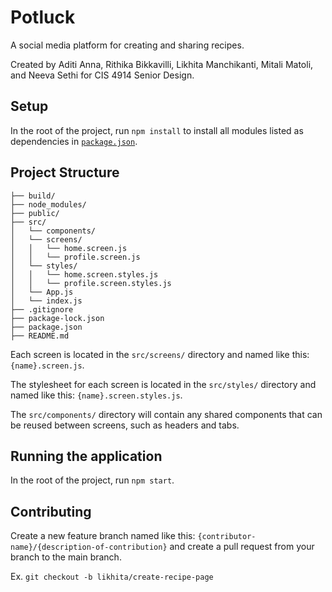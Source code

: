 # Potluck

A social media platform for creating and sharing recipes. 

Created by Aditi Anna, Rithika Bikkavilli, Likhita Manchikanti, Mitali Matoli, and Neeva Sethi for CIS 4914 Senior Design.

## Setup

In the root of the project, run `npm install` to install all modules listed as dependencies in [`package.json`](https://docs.npmjs.com/cli/v8/configuring-npm/package-json).

## Project Structure
```
├── build/
├── node_modules/
├── public/
├── src/               
│   └── components/
│   └── screens/
│   │   └── home.screen.js
│   │   └── profile.screen.js
│   └── styles/
│   │   └── home.screen.styles.js
│   │   └── profile.screen.styles.js 
│   └── App.js
│   └── index.js  
├── .gitignore 
├── package-lock.json
├── package.json
├── README.md
```

Each screen is located in the `src/screens/` directory and named like this: `{name}.screen.js`.

The stylesheet for each screen is located in the `src/styles/` directory and named like this: `{name}.screen.styles.js`. 

The `src/components/` directory will contain any shared components that can be reused between screens, such as headers and tabs.

## Running the application

In the root of the project, run `npm start`.

## Contributing

Create a new feature branch named like this: `{contributor-name}/{description-of-contribution}` and create a pull request from your branch to the main branch.

Ex. `git checkout -b likhita/create-recipe-page`